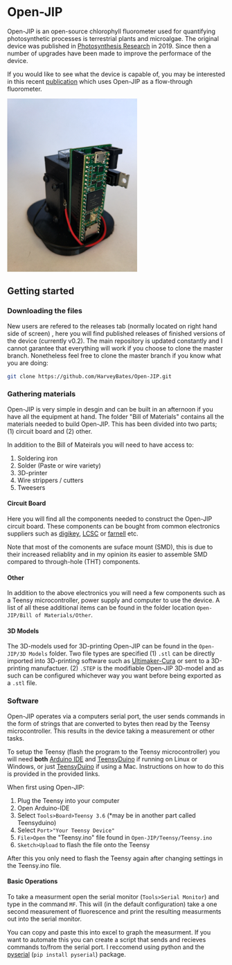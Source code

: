 # Open-JIP
Open-JIP is an open-source chlorophyll fluorometer used for quantifying photosynthetic processes is terrestrial plants and microalgae. The original device was published in [Photosynthesis Research](https://doi.org/10.1007/s11120-019-00673-2) in 2019. Since then a number of upgrades have been made to improve the performace of the device. 

If you would like to see what the device is capable of, you may be interested in this recent [publication](https://doi.org/10.1016/j.algal.2020.102105) which uses Open-JIP as a flow-through fluorometer.

<img src="Open-JIP Pictures/Teensy (v0.2).jpg" width="300">

## Getting started

### Downloading the files

New users are refered to the releases tab (normally located on right hand side of screen) , here you will find published releases of finished versions of the device (currently v0.2). The main repository is updated constantly and I cannot garantee that everything will work if you choose to clone the master branch. Nonetheless feel free to clone the master branch if you know what you are doing:

```bash
git clone https://github.com/HarveyBates/Open-JIP.git
```

### Gathering materials

Open-JIP is very simple in desgin and can be built in an afternoon if you have all the equipment at hand. The folder "Bill of Materials" contains all the materials needed to build Open-JIP. This has been divided into two parts; (1) circuit board and (2) other. 

In addition to the Bill of Mateirals you will need to have access to:

1. Soldering iron
2. Solder (Paste or wire variety)
3. 3D-printer
4. Wire strippers / cutters
5. Tweesers

#### Circuit Board

Here you will find all the components needed to construct the Open-JIP circuit board. These components can be bought from common electronics suppliers such as [digikey](https://www.digikey.com/), [LCSC](https://lcsc.com/en) or [farnell](https://au.element14.com/) etc. 

Note that most of the comonents are suface mount (SMD), this is due to their increased reliablity and in my opinion its easier to assemble SMD compared to through-hole (THT) components. 

#### Other

In addition to the above electronics you will need a few components such as a Teensy microcontroller, power supply and computer to use the device. A list of all these additional items can be found in the folder location ```Open-JIP/Bill of Materials/Other```.

#### 3D Models

The 3D-models used for 3D-printing Open-JIP can be found in the ```Open-JIP/3D Models``` folder. Two file types are specified (1) ```.stl``` can be directly imported into 3D-printing software such as [Ultimaker-Cura](https://ultimaker.com/software/ultimaker-cura) or sent to a 3D-printing manufactuer. (2) ```.STEP``` is the modifiable Open-JIP 3D-model and as such can be configured whichever way you want before being exported as a ```.stl``` file. 

### Software

Open-JIP operates via a computers serial port, the user sends commands in the form of strings that are converted to bytes then read by the Teensy microcontroller. This results in the device taking a measurement or other tasks. 

To setup the Teensy (flash the program to the Teensy microcontroller) you will need **both** [Arduino IDE](https://www.arduino.cc/en/software) and [TeensyDuino](https://www.pjrc.com/teensy/teensyduino.html) if running on Linux or Windows, or just [TeensyDuino](https://www.pjrc.com/teensy/teensyduino.html) if using a Mac. Instructions on how to do this is provided in the provided links. 

When first using Open-JIP: 

1. Plug the Teensy into your computer
2. Open Arduino-IDE
3. Select ```Tools>Board>Teensy 3.6``` (*may be in another part called Teensyduino)
4. Select ```Port>"Your Teensy Device"```
5. ```File>Open``` the "Teensy.ino" file found in ```Open-JIP/Teensy/Teensy.ino```
6. ```Sketch>Upload``` to flash the file onto the Teensy

After this you only need to flash the Teensy again after changing settings in the Teensy.ino file.

#### Basic Operations

To take a measurment open the serial monitor (```Tools>Serial Monitor```) and type in the command ```MF```. This will (in the default configuration) take a one second measurement of fluorescence and print the resulting measurments out into the serial monitor. 

You can copy and paste this into excel to graph the measurment. If you want to automate this you can create a script that sends and recieves commands to/from the serial port. I reccomend using python and the [pyserial](https://pypi.org/project/pyserial/) (```pip install pyserial```) package. 










